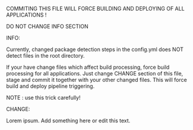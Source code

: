 COMMITING THIS FILE WILL FORCE BUILDING AND DEPLOYING OF ALL APPLICATIONS !

DO NOT CHANGE INFO SECTION

INFO:

Currently, changed package detection steps in the config.yml
does NOT detect files in the root directory.

If your have change files which affect build processing,
force build processing for all applications.
Just change CHANGE section of this file, stage and commit it 
together with your other changed files.
This will force build and deploy pipeline triggering.

NOTE : use this trick carefully!

CHANGE:

Lorem ipsum. Add something here or edit this text.    


